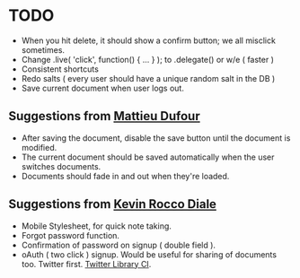 # TODO

- When you hit delete, it should show a confirm button; we all misclick sometimes.
- Change .live( 'click', function() { ... } ); to .delegate() or w/e ( faster )
- Consistent shortcuts
- Redo salts ( every user should have a unique random salt in the DB )
- Save current document when user logs out.

## Suggestions from [Mattieu Dufour](http://www.matthieudufour.com/ "He's awesome")

- After saving the document, disable the save button until the document is modified. 
- The current document should be saved automatically when the user switches documents.
- Documents should fade in and out when they're loaded.

## Suggestions from [Kevin Rocco Diale](http://kroccodiale.com "He's Awesome too")

- Mobile Stylesheet, for quick note taking.
- Forgot password function.
- Confirmation of password on signup ( double field ).
- oAuth ( two click ) signup. Would be useful for sharing of documents too. Twitter first. [Twitter Library CI](https://github.com/elliothaughin/codeigniter-twitter "SWEEET!").
